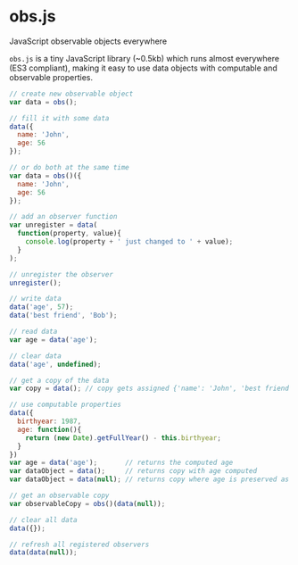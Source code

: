 # obs.js
JavaScript observable objects everywhere

`obs.js` is a tiny JavaScript library (~0.5kb) which runs almost everywhere (ES3 compliant), making it easy to use data objects with computable and observable properties.

```javascript
// create new observable object
var data = obs();

// fill it with some data
data({
  name: 'John', 
  age: 56
});

// or do both at the same time
var data = obs()({
  name: 'John', 
  age: 56
});

// add an observer function
var unregister = data(
  function(property, value){
    console.log(property + ' just changed to ' + value);
  }
);

// unregister the observer
unregister();

// write data
data('age', 57);
data('best friend', 'Bob');

// read data
var age = data('age');

// clear data
data('age', undefined);

// get a copy of the data
var copy = data(); // copy gets assigned {'name': 'John', 'best friend': 'Bob'}

// use computable properties
data({
  birthyear: 1987,
  age: function(){
    return (new Date).getFullYear() - this.birthyear;
  }
})
var age = data('age');       // returns the computed age
var dataObject = data();     // returns copy with age computed
var dataObject = data(null); // returns copy where age is preserved as a function

// get an observable copy
var observableCopy = obs()(data(null));

// clear all data
data({});

// refresh all registered observers
data(data(null));
```

